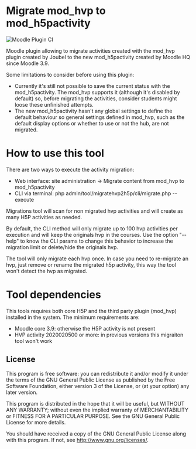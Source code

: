 # Migrate mod_hvp to mod_h5pactivity #

![Moodle Plugin CI](https://github.com/moodlehq/moodle-tool_migratehvp2h5p/workflows/Run%20all%20tests/badge.svg)

Moodle plugin allowing to migrate activities created with the mod_hvp plugin created by Joubel to the new mod_h5pactivity created by Moodle HQ since Moodle 3.9.

Some limitations to consider before using this plugin:

* Currently it's still not possible to save the current status with the mod_h5pactivity. The mod_hvp supports it (although it's disabled by default) so, before migrating the activities, consider students might loose these unfinished attempts.
* The new mod_h5pactivity hasn't any global settings to define the default behaviour so general settings defined in mod_hvp, such as the default display options or whether to use or not the hub, are not migrated.

# How to use this tool #

There are two ways to execute the activity migration:

* Web interface: site administration -> Migrate content from mod_hvp to mod_h5pactivity
* CLI via terminal: php admin/tool/migratehvp2h5p/cli/migrate.php --execute

Migrations tool will scan for non migrated hvp activities and will create as many H5P activities as needed.

By default, the CLI method will only migrate up to 100 hvp activities per execution and will keep the originals hvp in the courses. Use the option "--help" to know the CLI params to change this behavior to increase the migration limit or delete/hide the originals hvp.

The tool will only migrate each hvp once. In case you need to re-migrate an hvp, just remove or rename the migrated h5p activity, this way the tool won't detect the hvp as migrated.

# Tool dependencies #

This tools requires both core H5P and the third party plugin (mod_hvp) installed in the system. The minimum requirements are:

* Moodle core 3.9: otherwise the H5P activity is not present
* HVP activity 2020020500 or more: in previous versions this migraiton tool won't work

## License ##

This program is free software: you can redistribute it and/or modify it under
the terms of the GNU General Public License as published by the Free Software
Foundation, either version 3 of the License, or (at your option) any later
version.

This program is distributed in the hope that it will be useful, but WITHOUT ANY
WARRANTY; without even the implied warranty of MERCHANTABILITY or FITNESS FOR A
PARTICULAR PURPOSE.  See the GNU General Public License for more details.

You should have received a copy of the GNU General Public License along with
this program.  If not, see <http://www.gnu.org/licenses/>.
